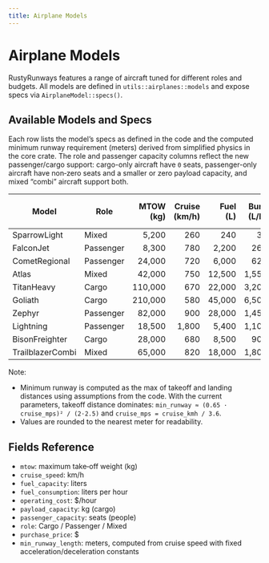 ```yaml
---
title: Airplane Models
---
```


# Airplane Models

RustyRunways features a range of aircraft tuned for different roles and budgets. All models are defined in `utils::airplanes::models` and expose specs via `AirplaneModel::specs()`.

## Available Models and Specs

Each row lists the model’s specs as defined in the code and the computed minimum runway requirement (meters) derived from simplified physics in the core crate. The role and passenger capacity columns reflect the new passenger/cargo support: cargo-only aircraft have `0` seats, passenger-only aircraft have non‑zero seats and a smaller or zero payload capacity, and mixed “combi” aircraft support both.

| Model              | Role       | MTOW (kg) | Cruise (km/h) | Fuel (L) | Burn (L/h) | Oper. Cost ($/h) | Payload (kg) | Pax (seats) | Price ($)   | Min Runway (m) |
|--------------------|------------|-----------:|---------------:|---------:|-----------:|-----------------:|-------------:|------------:|------------:|---------------:|
| SparrowLight       | Mixed      |      5,200 |            260 |      240 |         35 |              340 |        1,200 |           6 |     240,000 |            441 |
| FalconJet          | Passenger  |      8,300 |            780 |    2,200 |        260 |            1,600 |          600 |          12 |   1,700,000 |          3,967 |
| CometRegional      | Passenger  |     24,000 |            720 |    6,000 |        620 |            3,200 |        4,000 |          78 |  12,000,000 |          3,380 |
| Atlas              | Mixed      |     42,000 |            750 |   12,500 |      1,550 |            6,500 |       18,000 |          68 |  34,000,000 |          3,668 |
| TitanHeavy         | Cargo      |    110,000 |            670 |   22,000 |      3,200 |           11,000 |       55,000 |           0 |  68,000,000 |          2,927 |
| Goliath            | Cargo      |    210,000 |            580 |   45,000 |      6,500 |           22,000 |      110,000 |           0 | 130,000,000 |          2,193 |
| Zephyr             | Passenger  |     82,000 |            900 |   28,000 |      1,450 |            9,000 |        8,000 |         210 |  72,000,000 |          5,281 |
| Lightning          | Passenger  |     18,500 |          1,800 |    5,400 |      1,100 |           12,000 |        1,500 |          32 |  88,000,000 |         21,125 |
| BisonFreighter     | Cargo      |     28,000 |            680 |    8,500 |        900 |            4,800 |       20,000 |           0 |  18,000,000 |          3,015 |
| TrailblazerCombi   | Mixed      |     65,000 |            820 |   18,000 |      1,800 |            7,500 |       25,000 |         120 |  55,000,000 |          4,384 |

Note:

- Minimum runway is computed as the max of takeoff and landing distances using assumptions from the code. With the current parameters, takeoff distance dominates: `min_runway ≈ (0.65 · cruise_mps)² / (2·2.5)` and `cruise_mps = cruise_kmh / 3.6`.
- Values are rounded to the nearest meter for readability.

## Fields Reference

- `mtow`: maximum take‑off weight (kg)
- `cruise_speed`: km/h
- `fuel_capacity`: liters
- `fuel_consumption`: liters per hour
- `operating_cost`: $/hour
- `payload_capacity`: kg (cargo)
- `passenger_capacity`: seats (people)
- `role`: Cargo / Passenger / Mixed
- `purchase_price`: $
- `min_runway_length`: meters, computed from cruise speed with fixed acceleration/deceleration constants
